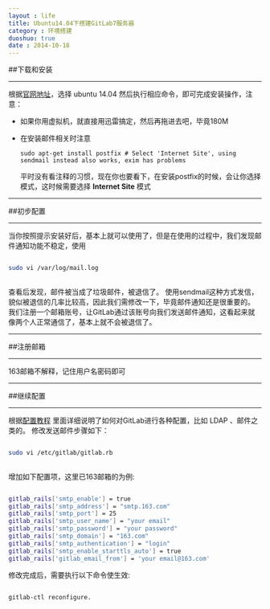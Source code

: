 ```yaml
---
layout : life
title: Ubuntu14.04下搭建GitLab7服务器
category : 环境搭建
duoshuo: true
date : 2014-10-18
---
```


<!-- more -->

##下载和安装

******

根据[官网地址][1]，选择 ubuntu 14.04 然后执行相应命令，即可完成安装操作，注意：

* 如果你用虚拟机，就直接用迅雷搞定，然后再拖进去吧，毕竟180M
* 在安装邮件相关时注意

  ```
  sudo apt-get install postfix # Select 'Internet Site', using sendmail instead also works, exim has problems
  ```
  平时没有看注释的习惯，现在你也要看下，在安装postfix的时候，会让你选择模式，这时候需要选择 **Internet Site** 模式

******

##初步配置

******

当你按照提示安装好后，基本上就可以使用了，但是在使用的过程中，我们发现邮件通知功能不稳定，使用

```sh

sudo vi /var/log/mail.log
    
```
查看后发现，邮件被当成了垃圾邮件，被退信了。
使用sendmail这种方式发信，貌似被退信的几率比较高，因此我们需修改一下，毕竟邮件通知还是很重要的。
我们注册一个邮箱账号，让GitLab通过该账号向我们发送邮件通知，这看起来就像两个人正常通信了，基本上就不会被退信了。

******

##注册邮箱

******

163邮箱不解释，记住用户名密码即可

******

##继续配置

******

根据[配置教程][2]
里面详细说明了如何对GitLab进行各种配置，比如 LDAP 、邮件之类的。
修改发送邮件步骤如下：

```sh

sudo vi /etc/gitlab/gitlab.rb
    
```

增加如下配置项，这里已163邮箱的为例:

```sh

gitlab_rails['smtp_enable'] = true
gitlab_rails['smtp_address'] = "smtp.163.com"
gitlab_rails['smtp_port'] = 25
gitlab_rails['smtp_user_name'] = "your email"
gitlab_rails['smtp_password'] = "your password"
gitlab_rails['smtp_domain'] = "163.com"
gitlab_rails['smtp_authentication'] = "login"
gitlab_rails['smtp_enable_starttls_auto'] = true
gitlab_rails['gitlab_email_from'] = 'your email@163.com'

```

修改完成后，需要执行以下命令使生效:

```sh

gitlab-ctl reconfigure.


```

[1]:https://about.gitlab.com/downloads/
[2]:https://gitlab.com/gitlab-org/omnibus-gitlab/blob/master/README.md#emails-are-not-being-delivered